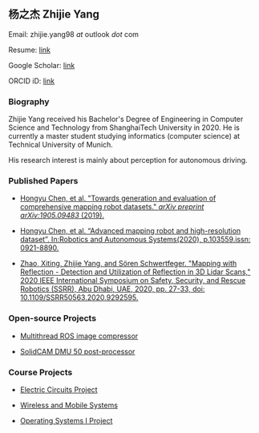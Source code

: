 ## 杨之杰 Zhijie Yang

Email: zhijie.yang98 *at* outlook *dot* com

Resume: [link](./misc/Resume.pdf)

Google Scholar: [link](https://scholar.google.com/citations?user=PoMavK4AAAAJ)

ORCID iD: [link](https://orcid.org/0000-0002-0731-303X)

### Biography

Zhijie Yang received his Bachelor's Degree of Engineering in Computer Science and Technology from ShanghaiTech University in 2020. He is currently a master student studying informatics (computer science) at Technical University of Munich.


His research interest is mainly about perception for autonomous driving. 

### Published Papers

* [Hongyu Chen, et al. "Towards generation and evaluation of comprehensive mapping robot datasets." *arXiv preprint arXiv:1905.09483* (2019).](https://arxiv.org/abs/1905.09483)

* [Hongyu Chen, et al. “Advanced mapping robot and high-resolution dataset”. In:Robotics and Autonomous Systems(2020), p.103559.issn: 0921-8890.](https://doi.org/10.1016/j.robot.2020.103559)

* [Zhao, Xiting, Zhijie Yang, and Sören Schwertfeger. "Mapping with Reflection - Detection and Utilization of Reflection in 3D Lidar Scans," 2020 IEEE International Symposium on Safety, Security, and Rescue Robotics (SSRR), Abu Dhabi, UAE, 2020, pp. 27-33, doi: 10.1109/SSRR50563.2020.9292595.](https://ieeexplore.ieee.org/abstract/document/9292595)


### Open-source Projects

* [Multithread ROS image compressor](https://github.com/zhijie-yang/image-compress-pkg)

* [SolidCAM DMU 50 post-processor](https://github.com/zhijie-yang/SolidCamPostProcessor)

### Course Projects

* [Electric Circuits Project](./misc/course_project_report/electric_circuits_project.pdf)

* [Wireless and Mobile Systems](./misc/course_project_report/wireless_and_mobile_systems.pdf)

* [Operating Systems I Project](./misc/course_project_report/operating_systems_i_project.pdf)

